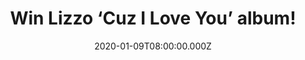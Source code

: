 ---
campaign-uuid: "c-6955158a-b12e-4277-bd2e-633bc2d590eb"
type: "Competition"
category: "Music"
date: "2020-01-09T08:00:00.000Z"
end-date: "2020-02-09T23:59:00.000Z"
disable-form: false
is_promoted: false
has_entry_page: true
title: "Win Lizzo ‘Cuz I Love You’ album!"
competition-description: "<p>Calling all Lizzo fans! We are giving away the amazing\
  \ third studio album of the American rapper and singer Lizzo: ‘Cuz I Love You’!\
  \ Like A Girl, Juice, Soulmate… and many more songs for you to enjoy!</p>\n<p>Does\
  \ it sound good to you? Click below for a chance to win.</p>\n"
hero-header: "Win Lizzo ‘Cuz I Love You’ album!"
terms-confirmation: "N/A"
banner-img: "https://assets.expresslyapp.com/asset-aca946da-5e71-4fe8-942a-1ddad8c8e619.jpg"
logo-left-href: "https://club.expressly.io"
logo-left-image: "https://assets.expresslyapp.com/asset-bc461cef-f492-4a46-9b69-1b07ab0ec894.jpg"
logo-left-title: "Expressly Club"
bg-image-hero: "https://assets.expresslyapp.com/asset-df6cff5b-8c8d-4958-8ba7-ea4e4e2a3895.jpg"
bg-image-first: "https://assets.expresslyapp.com/asset-737be7eb-7f6e-4820-b628-e67d09eda1ff.jpg"
section1-content: "<p>We have on our hands the amazing third album of the phenomenal\
  \ musician American rapper and singer Lizzo. A great catchy album we are pretty\
  \ sure you wont want to miss. Featuring amazing artist such Missy Elliot, Gucci\
  \ Mane and many more.</p>\n<p>Want it? Click below and it could be coming home with\
  \ you. </p>\n<p>Good luck!</p>\n"
entry-title: "Win Lizzo ‘Cuz I Love You’ album!"
entry-content: "<p>Enter the draw to win the  Lizzo ‘Cuz I Love You’ album by completing\
  \ the form below before 23:59 on the 9th of February 2020.</p>\n"
has-winner: false
prize-description: "Lizzo ‘Cuz I Love You’ album!"
special-conditions: "Multiple entries are allowed up to one every day.\r\n\r\nThis\
  \ competition is also available on: https://aaa.nme.com/competitions/lizzo-cuz-i-love-you-giveaway"
country-restrictions:
- "GB"
---